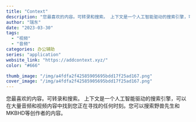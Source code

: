 ```yaml
---
title: "Context"
description: "您最喜欢的内容。可转录和搜索。 上下文是一个人工智能驱动的搜索引擎，可以在大量音频和视频内容中找到您正在寻找的任何时刻。"
author: "瑞东"
date: "2023-03-30"
tags:
  - "视频"
  - "音频"
categories: 办公辅助
series: "application"
website_link: "https://addcontext.xyz/"
color: "#666"

thumb_image: "/img/a4fdfa2f42585905695bdd17f25ad167.png"
cover_image: "/img/a4fdfa2f42585905695bdd17f25ad167.png"
---
```


您最喜欢的内容。可转录和搜索。 上下文是一个人工智能驱动的搜索引擎，可以在大量音频和视频内容中找到您正在寻找的任何时刻。您可以搜索野兽先生和MKBHD等创作者的内容。 